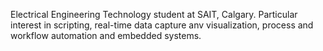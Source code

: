 Electrical Engineering Technology student at SAIT, Calgary. Particular interest in scripting, real-time data capture anv visualization, process and workflow automation and embedded systems. 


<!---
tr-methods/tr-methods is a ✨ special ✨ repository because its `README.md` (this file) appears on your GitHub profile.
You can click the Preview link to take a look at your changes.
--->
